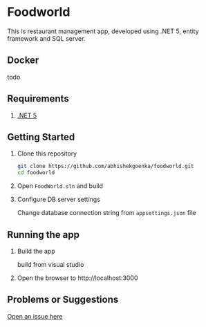 # Foodworld

This is restaurant management app, developed using .NET 5, entity framework and SQL server.

## Docker

todo

## Requirements

1. [.NET 5](https://dotnet.microsoft.com/download/dotnet/5.0)


## Getting Started

1. Clone this repository

    ```bash
    git clone https://github.com/abhishekgoenka/foodworld.git
    cd foodworld
    ```

1. Open `FoodWorld.sln` and build

    
1. Configure DB server settings

    Change database connection string from `appsettings.json` file


## Running the app

1. Build the  app

    build from visual studio

1. Open the browser to http://localhost:3000

## Problems or Suggestions

[Open an issue here](https://github.com/abhishekgoenka/angular-cosmos/issues)

